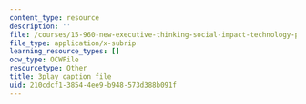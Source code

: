 ```yaml
---
content_type: resource
description: ''
file: /courses/15-960-new-executive-thinking-social-impact-technology-projects-fall-2017-spring-2018/210cdcf138544ee9b948573d388b091f_HaySEpWEsdU.srt
file_type: application/x-subrip
learning_resource_types: []
ocw_type: OCWFile
resourcetype: Other
title: 3play caption file
uid: 210cdcf1-3854-4ee9-b948-573d388b091f
---
```

